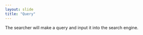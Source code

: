```yaml
---
layout: slide
title: "Query"
---
```

The searcher will make a query and input it into the search engine.
